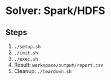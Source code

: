 # Solver: Spark/HDFS

## Steps

1. `./setup.sh`
1. `./init.sh`
1. `./exec.sh`
1. Result: `workspace/output/report.csv`
1. Cleanup: `./teardown.sh`
